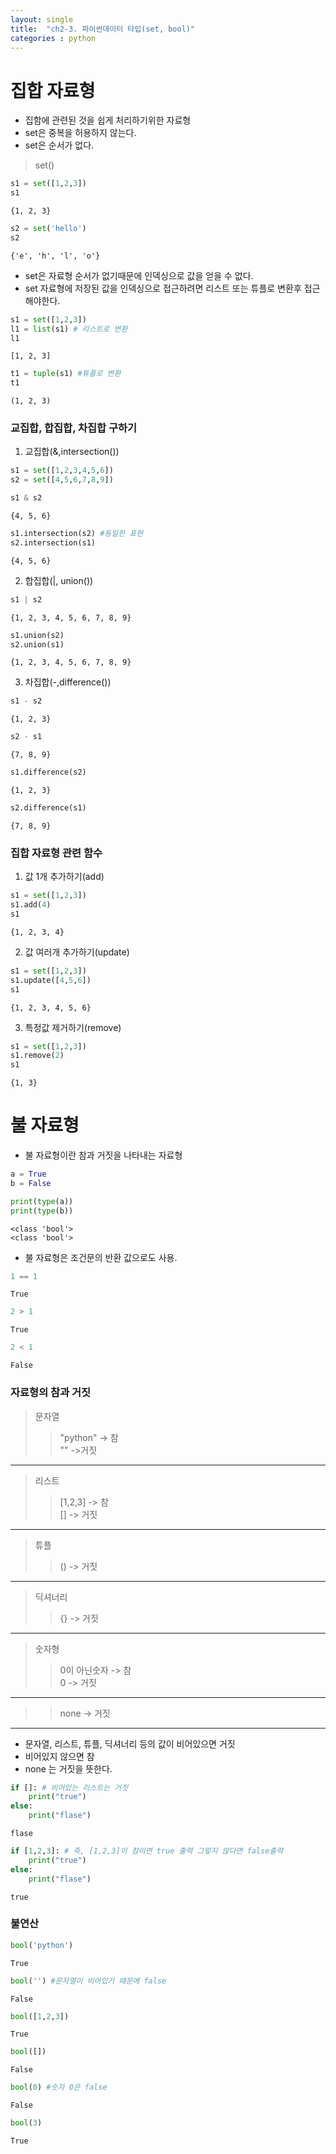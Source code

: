 ```yaml
---
layout: single
title:  "ch2-3. 파이썬데이터 타입(set, bool)"
categories : python
---
```

# 집합 자료형
- 집함에 관련된 것을 쉽게 처리하기위한 자료형
- set은 중복을 허용하지 않는다.
- set은 순서가 없다.
>set()


```python
s1 = set([1,2,3])
s1
```




    {1, 2, 3}




```python
s2 = set('hello')
s2
```




    {'e', 'h', 'l', 'o'}



- set은 자료형 순서가 없기때문에 인덱싱으로 값을 얻을 수 없다.
- set 자료형에 저장된 값을 인덱싱으로 접근하려면 리스트 또는 튜플로 변환후 접근해야한다.


```python
s1 = set([1,2,3])
l1 = list(s1) # 리스트로 변환
l1
```




    [1, 2, 3]




```python
t1 = tuple(s1) #튜플로 변환
t1
```




    (1, 2, 3)



### 교집합, 합집합, 차집합 구하기

1. 교집합(&,intersection()) 


```python
s1 = set([1,2,3,4,5,6])
s2 = set([4,5,6,7,8,9])

s1 & s2
```




    {4, 5, 6}




```python
s1.intersection(s2) #동일한 표현
s2.intersection(s1)
```




    {4, 5, 6}



2. 합집합(|, union()) 


```python
s1 | s2
```




    {1, 2, 3, 4, 5, 6, 7, 8, 9}




```python
s1.union(s2)
s2.union(s1)
```




    {1, 2, 3, 4, 5, 6, 7, 8, 9}



3. 차집합(-,difference())


```python
s1 - s2
```




    {1, 2, 3}




```python
s2 - s1
```




    {7, 8, 9}




```python
s1.difference(s2)
```




    {1, 2, 3}




```python
s2.difference(s1)
```




    {7, 8, 9}



### 집합 자료형 관련 함수

1. 값 1개 추가하기(add)


```python
s1 = set([1,2,3])
s1.add(4)
s1
```




    {1, 2, 3, 4}



2. 값 여러개 추가하기(update)


```python
s1 = set([1,2,3])
s1.update([4,5,6])
s1
```




    {1, 2, 3, 4, 5, 6}



3. 특정값 제거하기(remove)


```python
s1 = set([1,2,3])
s1.remove(2)
s1
```




    {1, 3}



# 불 자료형

- 불 자료형이란 참과 거짓을 나타내는 자료형


```python
a = True
b = False

print(type(a))
print(type(b))
```

    <class 'bool'>
    <class 'bool'>


- 불 자료형은 조건문의 반환 값으로도 사용.


```python
1 == 1
```




    True




```python
2 > 1
```




    True




```python
2 < 1
```




    False



### 자료형의 참과 거짓<br>
>문자열
>>"python" -> 참<br> "" ->거짓
<hr>

>리스트
>>[1,2,3] -> 참<br> [] -> 거짓
<hr>

>튜플
>>() -> 거짓
<hr>

>딕셔너리
>>{} -> 거짓
<hr>

>숫자형
>>0이 아닌숫자 -> 참<br> 0 -> 거짓
<hr>

>
>>none -> 거짓
<hr>

- 문자열, 리스트, 튜플, 딕셔너리 등의 값이 비어있으면 거짓
- 비어있지 않으면 참
- none 는 거짓을 뜻한다.


```python
if []: # 비어있는 리스트는 거짓
    print("true")
else:
    print("flase")
```

    flase



```python
if [1,2,3]: # 즉, [1,2,3]이 참이면 true 출력 그렇지 않다면 false출력
    print("true")
else:
    print("flase")
```

    true


### 불연산


```python
bool('python')
```




    True




```python
bool('') #문자열이 비어있기 때문에 false
```




    False




```python
bool([1,2,3])
```




    True




```python
bool([])
```




    False




```python
bool(0) #숫자 0은 false
```




    False




```python
bool(3)
```




    True


